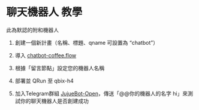 # 聊天機器人 教學
此為默認的附和機器人

1. 創建一個新計畫（名稱、標題、qname 可設置為 “chatbot”）

2. 導入 [chatbot-coffee.flow](/coffee/chatbot-coffee.flow)

3. 根據「留言節點」設定您的機器人名稱

4. 部署並 QRun 至 qbix-h4 

5. 加入Telegram群組 [JujueBot-Open](https://t.me/jujuebot_open)，傳送「@@你的機器人的名字 hi」來測試你的聊天機器人是否創建成功
